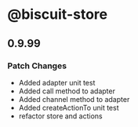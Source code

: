 # @biscuit-store

## 0.9.99
### Patch Changes

- Added adapter unit test
- Added call method to adapter
- Added channel method to adapter
- Added createActionTo unit test
- refactor store and actions